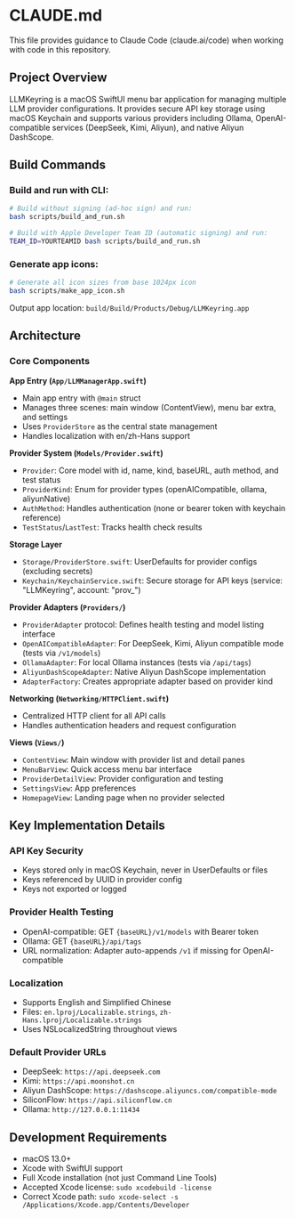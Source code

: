 # CLAUDE.md

This file provides guidance to Claude Code (claude.ai/code) when working with code in this repository.

## Project Overview

LLMKeyring is a macOS SwiftUI menu bar application for managing multiple LLM provider configurations. It provides secure API key storage using macOS Keychain and supports various providers including Ollama, OpenAI-compatible services (DeepSeek, Kimi, Aliyun), and native Aliyun DashScope.

## Build Commands

### Build and run with CLI:
```bash
# Build without signing (ad-hoc sign) and run:
bash scripts/build_and_run.sh

# Build with Apple Developer Team ID (automatic signing) and run:
TEAM_ID=YOURTEAMID bash scripts/build_and_run.sh
```

### Generate app icons:
```bash
# Generate all icon sizes from base 1024px icon
bash scripts/make_app_icon.sh
```

Output app location: `build/Build/Products/Debug/LLMKeyring.app`

## Architecture

### Core Components

**App Entry (`App/LLMManagerApp.swift`)**
- Main app entry with `@main` struct
- Manages three scenes: main window (ContentView), menu bar extra, and settings
- Uses `ProviderStore` as the central state management
- Handles localization with en/zh-Hans support

**Provider System (`Models/Provider.swift`)**
- `Provider`: Core model with id, name, kind, baseURL, auth method, and test status
- `ProviderKind`: Enum for provider types (openAICompatible, ollama, aliyunNative)
- `AuthMethod`: Handles authentication (none or bearer token with keychain reference)
- `TestStatus`/`LastTest`: Tracks health check results

**Storage Layer**
- `Storage/ProviderStore.swift`: UserDefaults for provider configs (excluding secrets)
- `Keychain/KeychainService.swift`: Secure storage for API keys (service: "LLMKeyring", account: "prov_<uuid>")

**Provider Adapters (`Providers/`)**
- `ProviderAdapter` protocol: Defines health testing and model listing interface
- `OpenAICompatibleAdapter`: For DeepSeek, Kimi, Aliyun compatible mode (tests via `/v1/models`)
- `OllamaAdapter`: For local Ollama instances (tests via `/api/tags`)
- `AliyunDashScopeAdapter`: Native Aliyun DashScope implementation
- `AdapterFactory`: Creates appropriate adapter based on provider kind

**Networking (`Networking/HTTPClient.swift`)**
- Centralized HTTP client for all API calls
- Handles authentication headers and request configuration

**Views (`Views/`)**
- `ContentView`: Main window with provider list and detail panes
- `MenuBarView`: Quick access menu bar interface
- `ProviderDetailView`: Provider configuration and testing
- `SettingsView`: App preferences
- `HomepageView`: Landing page when no provider selected

## Key Implementation Details

### API Key Security
- Keys stored only in macOS Keychain, never in UserDefaults or files
- Keys referenced by UUID in provider config
- Keys not exported or logged

### Provider Health Testing
- OpenAI-compatible: GET `{baseURL}/v1/models` with Bearer token
- Ollama: GET `{baseURL}/api/tags`
- URL normalization: Adapter auto-appends `/v1` if missing for OpenAI-compatible

### Localization
- Supports English and Simplified Chinese
- Files: `en.lproj/Localizable.strings`, `zh-Hans.lproj/Localizable.strings`
- Uses NSLocalizedString throughout views

### Default Provider URLs
- DeepSeek: `https://api.deepseek.com`
- Kimi: `https://api.moonshot.cn`
- Aliyun DashScope: `https://dashscope.aliyuncs.com/compatible-mode`
- SiliconFlow: `https://api.siliconflow.cn`
- Ollama: `http://127.0.0.1:11434`

## Development Requirements

- macOS 13.0+
- Xcode with SwiftUI support
- Full Xcode installation (not just Command Line Tools)
- Accepted Xcode license: `sudo xcodebuild -license`
- Correct Xcode path: `sudo xcode-select -s /Applications/Xcode.app/Contents/Developer`